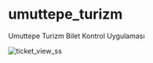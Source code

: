 # umuttepe_turizm

Umuttepe Turizm Bilet Kontrol Uygulaması

![ticket_view_ss](https://github.com/Arifcngk/umuttepe_turizm_muavin-/assets/93188117/e2dc4cb9-7920-483a-84dd-06a77860e74d)
